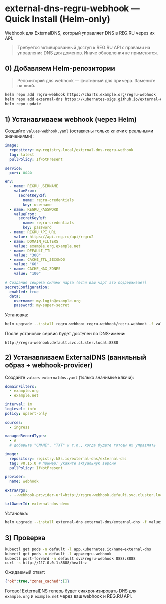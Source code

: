 # external-dns-regru-webhook — Quick Install (Helm-only)

Webhook для ExternalDNS, который управляет DNS в REG.RU через их API.

> Требуется активированный доступ к REG.RU API c правами на управление DNS для доменов. Иначе обновления не применятся.

## 0) Добавляем Helm-репозитории

> Репозиторий для webhook — фиктивный для примера. Замените на свой.

```bash
helm repo add regru-webhook https://charts.example.org/regru-webhook
helm repo add external-dns https://kubernetes-sigs.github.io/external-dns/
helm repo update
```

## 1) Устанавливаем **webhook** (через Helm)

Создайте `values-webhook.yaml` (оставлены только ключи с реальными значениями):

```yaml
image:
  repository: my.registry.local/external-dns-regru-webhook
  tag: latest
  pullPolicy: IfNotPresent

service:
  port: 8888

env:
  - name: REGRU_USERNAME
    valueFrom:
      secretKeyRef:
        name: regru-credentials
        key: username
  - name: REGRU_PASSWORD
    valueFrom:
      secretKeyRef:
        name: regru-credentials
        key: password
  - name: REGRU_API_URL
    value: https://api.reg.ru/api/regru2
  - name: DOMAIN_FILTERS
    value: example.org,example.net
  - name: DEFAULT_TTL
    value: "300"
  - name: CACHE_TTL_SECONDS
    value: "60"
  - name: CACHE_MAX_ZONES
    value: "100"

# Создание секрета силами чарта (если ваш чарт это поддерживает)
secretConfiguration:
  enabled: true
  data:
    username: my-login@example.org
    password: my-super-secret
```

Установка:

```bash
helm upgrade --install regru-webhook regru-webhook/regru-webhook -f values-webhook.yaml -n default
```

После установки сервис будет доступен по DNS-имени:

```
http://regru-webhook.default.svc.cluster.local:8888
```

## 2) Устанавливаем **ExternalDNS** (ванильный образ + webhook-provider)

Создайте `values-externaldns.yaml` (только значимые ключи):

```yaml
domainFilters:
  - example.org
  - example.net

interval: 1m
logLevel: info
policy: upsert-only

sources:
  - ingress

managedRecordTypes:
  - A
  # добавьте "CNAME", "TXT" и т.п., когда будете готовы их управлять

image:
  repository: registry.k8s.io/external-dns/external-dns
  tag: v0.15.0 # пример; укажите актуальную версию
  pullPolicy: IfNotPresent

provider:
  name: webhook

extraArgs:
  - --webhook-provider-url=http://regru-webhook.default.svc.cluster.local:8888

txtOwnerId: external-dns-demo
```

Установка:

```bash
helm upgrade --install external-dns external-dns/external-dns -f values-externaldns.yaml -n default
```

## 3) Проверка

```bash
kubectl get pods -n default -l app.kubernetes.io/name=external-dns
kubectl get pods -n default -l app=regru-webhook
kubectl port-forward -n default svc/regru-webhook 8888:8888
curl -s http://127.0.0.1:8888/healthz
```

Ожидаемый ответ:

```json
{"ok":true,"zones_cached":[]}
```

Готово! ExternalDNS теперь будет синхронизировать DNS для `example.org` и `example.net` через ваш webhook и REG.RU API.
